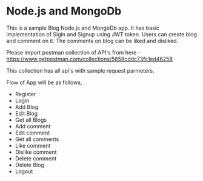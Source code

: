 # Node.js and MongoDb

This is a sample Blog Node.js and MongoDb app. It has basic implementation of Sigin and Signup using JWT token. Users can create blog and comment on it. The comments on blog can be liked and disliked. 

Please import postman collection of API's from here - https://www.getpostman.com/collections/5658cddc73fc1ed46258

This collection has all api's with sample request parmeters.

Flow of App will be as follows,

  - Register
  - Login
  - Add Blog
  - Edit Blog
  - Get all Blogs
  - Add comment
  - Edit comment
  - Get all comments
  - Like comment
  - Dislike comment
  - Delete comment
  - Delete Blog
  - Logout
